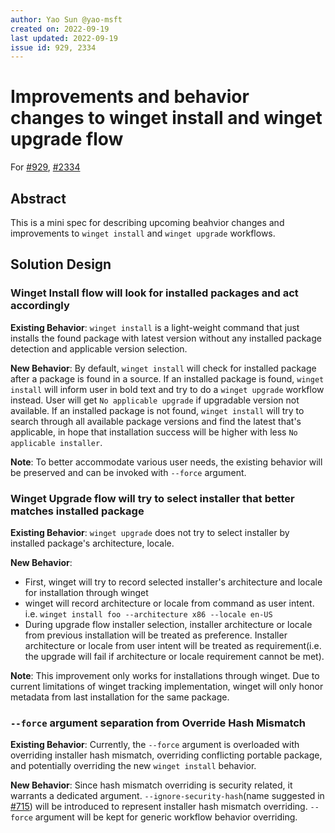 ```yaml
---
author: Yao Sun @yao-msft
created on: 2022-09-19
last updated: 2022-09-19
issue id: 929, 2334
---
```


# Improvements and behavior changes to winget install and winget upgrade flow

For [#929](https://github.com/microsoft/winget-cli/issues/929), [#2334](https://github.com/microsoft/winget-cli/issues/2334)

## Abstract

This is a mini spec for describing upcoming beahvior changes and improvements to `winget install` and `winget upgrade` workflows.

## Solution Design

### Winget Install flow will look for installed packages and act accordingly

**Existing Behavior**: `winget install` is a light-weight command that just installs the found package with latest version without any installed package detection and applicable version selection.

**New Behavior**: By default, `winget install` will check for installed package after a package is found in a source. If an installed package is found, `winget install` will inform user in bold text and try to do a `winget upgrade` workflow instead. User will get `No applicable upgrade` if upgradable version not available. If an installed package is not found, `winget install` will try to search through all available package versions and find the latest that's applicable, in hope that installation success will be higher with less `No applicable installer`.

**Note**: To better accommodate various user needs, the existing behavior will be preserved and can be invoked with `--force` argument.

### Winget Upgrade flow will try to select installer that better matches installed package

**Existing Behavior**: `winget upgrade` does not try to select installer by installed package's architecture, locale.

**New Behavior**:

- First, winget will try to record selected installer's architecture and locale for installation through winget
- winget will record architecture or locale from command as user intent. i.e. `winget install foo --architecture x86 --locale en-US`
- During upgrade flow installer selection, installer architecture or locale from previous installation will be treated as preference. Installer architecture or locale from user intent will be treated as requirement(i.e. the upgrade will fail if architecture or locale requirement cannot be met).

**Note**: This improvement only works for installations through winget. Due to current limitations of winget tracking implementation, winget will only honor metadata from last installation for the same package.

### `--force` argument separation from Override Hash Mismatch

**Existing Behavior**: Currently, the `--force` argument is overloaded with overriding installer hash mismatch, overriding conflicting portable package, and potentially overriding the new `winget install` behavior.

**New Behavior**: Since hash mismatch overriding is security related, it warrants a dedicated argument. `--ignore-security-hash`(name suggested in [#715](https://github.com/microsoft/winget-cli/issues/715)) will be introduced to represent installer hash mismatch overriding. `--force` argument will be kept for generic workflow behavior overriding.
